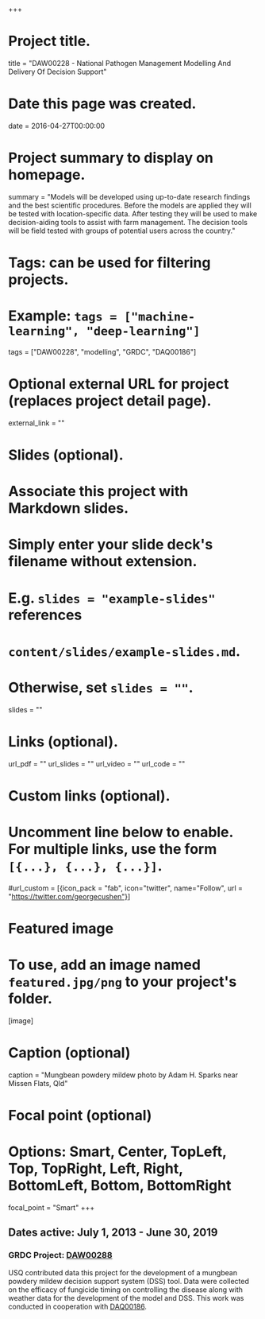 +++
# Project title.
title = "DAW00228 - National Pathogen Management Modelling And Delivery Of Decision Support"

# Date this page was created.
date = 2016-04-27T00:00:00

# Project summary to display on homepage.
summary = "Models will be developed using up-to-date research findings and the best scientific procedures. Before the models are applied they will be tested with location-specific data. After testing they will be used to make decision-aiding tools to assist with farm management. The decision tools will be field tested with groups of potential users across the country."

# Tags: can be used for filtering projects.
# Example: `tags = ["machine-learning", "deep-learning"]`
tags = ["DAW00228", "modelling", "GRDC", "DAQ00186"]

# Optional external URL for project (replaces project detail page).
external_link = ""

# Slides (optional).
#   Associate this project with Markdown slides.
#   Simply enter your slide deck's filename without extension.
#   E.g. `slides = "example-slides"` references 
#   `content/slides/example-slides.md`.
#   Otherwise, set `slides = ""`.
slides = ""

# Links (optional).
url_pdf = ""
url_slides = ""
url_video = ""
url_code = ""

# Custom links (optional).
#   Uncomment line below to enable. For multiple links, use the form `[{...}, {...}, {...}]`.
#url_custom = [{icon_pack = "fab", icon="twitter", name="Follow", url = "https://twitter.com/georgecushen"}]

# Featured image
# To use, add an image named `featured.jpg/png` to your project's folder. 
[image]
  # Caption (optional)
  caption = "Mungbean powdery mildew photo by Adam H. Sparks near Missen Flats, Qld"
  
  # Focal point (optional)
  # Options: Smart, Center, TopLeft, Top, TopRight, Left, Right, BottomLeft, Bottom, BottomRight
  focal_point = "Smart"
+++

## Dates active: July 1, 2013 - June 30, 2019

### GRDC Project: [DAW00288](https://grdc.com.au/research/projects/project?id=784)

USQ contributed data this project for the development of a mungbean powdery mildew
decision support system (DSS) tool. Data were collected on the efficacy of fungicide timing on controlling the disease along with weather data for the development of the model and DSS. This work was conducted in cooperation with [DAQ00186](../daq00186).
